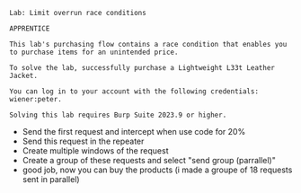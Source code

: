 ```
Lab: Limit overrun race conditions

APPRENTICE

This lab's purchasing flow contains a race condition that enables you to purchase items for an unintended price.

To solve the lab, successfully purchase a Lightweight L33t Leather Jacket.

You can log in to your account with the following credentials: wiener:peter. 

Solving this lab requires Burp Suite 2023.9 or higher. 
```

* Send the first request and intercept when use code for 20%
* Send this request in the repeater
* Create multiple windows of the request
* Create a group of these requests and select "send group (parrallel)"
* good job, now you can buy the products (i made a groupe of 18 requests sent in parallel)
